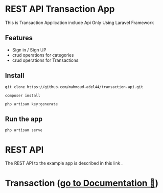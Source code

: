 # REST API Transaction App

This is Transaction Application include Api Only Using Laravel Framework

## Features

- Sign in / Sign UP
- crud operations for categories
- crud operations for Transactions

## Install

    git clone https://github.com/mahmoud-adel44/transaction-api.git

    composer install

    php artisan key:generate


## Run the app

    php artisan serve



# REST API

The REST API to the example app is described in this link .

# <p align="left" alt="Twitter" width="30px" src="https://image.flaticon.com/icons/svg/2111/2111703.svg" draggable="false" /> Transaction ([go to Documentation 🚀](https://documenter.getpostman.com/view/12650452/UVkiRdBt))
